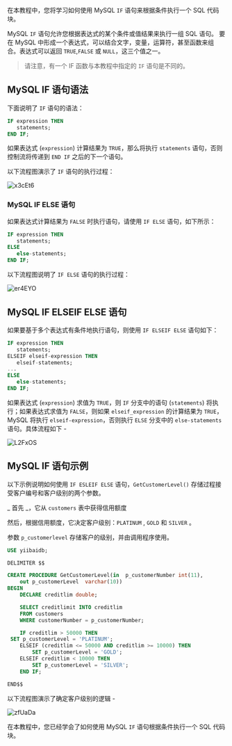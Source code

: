在本教程中，您将学习如何使用 MySQL `IF` 语句来根据条件执行一个 SQL 代码块。

MySQL `IF` 语句允许您根据表达式的某个条件或值结果来执行一组 SQL 语句。 要在 MySQL 中形成一个表达式，可以结合文字，变量，运算符，甚至函数来组合。表达式可以返回 `TRUE`,`FALSE` 或 `NULL`，这三个值之一。

> 请注意，有一个 IF 函数与本教程中指定的 `IF` 语句是不同的。

## MySQL IF 语句语法

下面说明了 `IF` 语句的语法：

```sql
IF expression THEN 
   statements;
END IF;
```

如果表达式 (`expression`) 计算结果为 `TRUE`，那么将执行 `statements` 语句，否则控制流将传递到 `END IF` 之后的下一个语句。

以下流程图演示了 `IF` 语句的执行过程：

![x3cEt6](https://oss.images.shujudaka.com/uPic/x3cEt6.jpg)

### MySQL IF ELSE 语句

如果表达式计算结果为 `FALSE` 时执行语句，请使用 `IF ELSE` 语句，如下所示：

```sql
IF expression THEN
   statements;
ELSE
   else-statements;
END IF;
```

以下流程图说明了 `IF ELSE` 语句的执行过程：

![er4EYO](https://oss.images.shujudaka.com/uPic/er4EYO.jpg)

## MySQL IF ELSEIF ELSE 语句

如果要基于多个表达式有条件地执行语句，则使用 `IF ELSEIF ELSE` 语句如下：

```sql
IF expression THEN
   statements;
ELSEIF elseif-expression THEN
   elseif-statements;
...
ELSE
   else-statements;
END IF;
```

如果表达式 (`expression`) 求值为 `TRUE`，则 `IF` 分支中的语句 (`statements`) 将执行；如果表达式求值为 `FALSE`，则如果 `elseif_expression` 的计算结果为 `TRUE`，MySQL 将执行 `elseif-expression`，否则执行 `ELSE` 分支中的 `else-statements` 语句。具体流程如下 - 

![L2FxOS](https://oss.images.shujudaka.com/uPic/L2FxOS.jpg)

## MySQL IF 语句示例

以下示例说明如何使用 `IF ESLEIF ELSE` 语句，`GetCustomerLevel()` 存储过程接受客户编号和客户级别的两个参数。

_ 首先 _，它从 `customers` 表中获得信用额度

然后，根据信用额度，它决定客户级别：`PLATINUM` , `GOLD` 和 `SILVER` 。

参数 `p_customerlevel` 存储客户的级别，并由调用程序使用。

```sql
USE yiibaidb;

DELIMITER $$

CREATE PROCEDURE GetCustomerLevel(in  p_customerNumber int(11), 
    out p_customerLevel  varchar(10))
BEGIN
    DECLARE creditlim double;

    SELECT creditlimit INTO creditlim
    FROM customers
    WHERE customerNumber = p_customerNumber;

    IF creditlim > 50000 THEN
 SET p_customerLevel = 'PLATINUM';
    ELSEIF (creditlim <= 50000 AND creditlim >= 10000) THEN
        SET p_customerLevel = 'GOLD';
    ELSEIF creditlim < 10000 THEN
        SET p_customerLevel = 'SILVER';
    END IF;

END$$
```

以下流程图演示了确定客户级别的逻辑 - 

![zfUaDa](https://oss.images.shujudaka.com/uPic/zfUaDa.jpg)

在本教程中，您已经学会了如何使用 MySQL `IF` 语句根据条件执行一个 SQL 代码块。